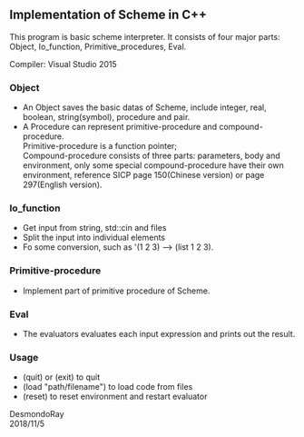 ## Implementation of Scheme in C++

This program is basic scheme interpreter. It consists of four major parts: Object, Io_function, Primitive_procedures, Eval.  

Compiler: Visual Studio 2015

### Object 
- An Object saves the basic datas of Scheme, include integer, real, boolean, string(symbol), procedure and pair.  
- A Procedure can represent primitive-procedure and compound-procedure.  
Primitive-procedure is a function pointer;  
Compound-procedure consists of three parts: parameters, body and environment, only some special compound-procedure have their own environment, reference SICP page 150(Chinese version) or page 297(English version).

### Io_function
- Get input from string, std::cin and files
- Split the input into individual elements
- Fo some conversion, such as '(1 2 3) --> (list 1 2 3).

### Primitive-procedure
- Implement part of primitive procedure of Scheme.

### Eval
- The evaluators evaluates each input expression and prints out the result.

### Usage
- (quit) or (exit) to quit
- (load "path/filename") to load code from files
- (reset) to reset environment and restart evaluator


DesmondoRay  
2018/11/5
